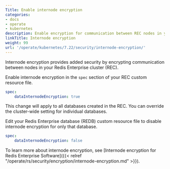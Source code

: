 ```yaml
---
Title: Enable internode encryption
categories:
- docs
- operate
- kubernetes
description: Enable encryption for communication between REC nodes in your K8s cluster.
linkTitle: Internode encryption
weight: 99
url: '/operate/kubernetes/7.22/security/internode-encryption/'
---
```


Internode encryption provides added security by encrypting communication between nodes in your Redis Enterprise cluster (REC).

Enable internode encryption in the `spec` section of your REC custom resource file.

```yaml
spec:
    dataInternodeEncryption: true
```

This change will apply to all databases created in the REC. You can override the cluster-wide setting for individual databases.

Edit your Redis Enterprise database (REDB) custom resource file to disable internode encryption for only that database.

```yaml
spec: 
    dataInternodeEncryption: false
```

To learn more about internode encryption, see [Internode encryption for Redis Enterprise Software]({{< relref "/operate/rs/security/encryption/internode-encryption.md" >}}).
